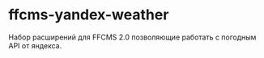 ffcms-yandex-weather
====================

Набор расширений для FFCMS 2.0 позволяющие работать с погодным API от яндекса.
